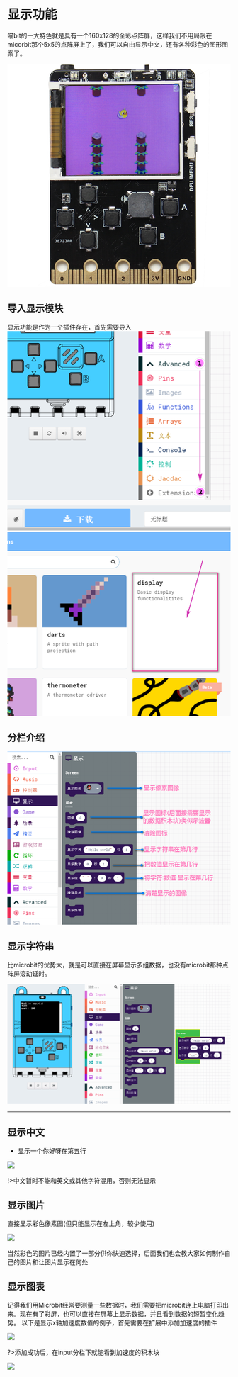 # 显示功能

喵bit的一大特色就是具有一个160x128的全彩点阵屏，这样我们不用局限在micorbit那个5x5的点阵屏上了，我们可以自由显示中文，还有各种彩色的图形图案了。

![](./image/c03_07.png)

## 导入显示模块

显示功能是作为一个插件存在，首先需要导入
![](./image/c03_011.png)
![](./image/c03_012.png)

## 分栏介绍

![](./image/c03_01.png)

## 显示字符串

比microbit的优势大，就是可以直接在屏幕显示多组数据，也没有microbit那种点阵屏滚动延时。

![](./image/c03_04.png)

---
## 显示中文

- 显示一个你好呀在第五行 

![](https://s2.ax1x.com/2019/01/28/kMdBeU.png)  

!>中文暂时不能和英文或其他字符混用，否则无法显示

## 显示图片

直接显示彩色像素图(但只能显示在左上角，较少使用)

![](https://s2.ax1x.com/2019/01/28/kM0MVS.png)

当然彩色的图片已经内置了一部分供你快速选择，后面我们也会教大家如何制作自己的图片和让图片显示在何处

## 显示图表

记得我们用Microbit经常要测量一些数据时，我们需要把microbit连上电脑打印出来。现在有了彩屏，也可以直接在屏幕上显示数据，并且看到数据的短暂变化趋势。
以下是显示x轴加速度数值的例子，首先需要在扩展中添加加速度的插件

![](https://s2.ax1x.com/2019/01/28/kMECuT.png)  
  
?>添加成功后，在input分栏下就能看到加速度的积木块

![](https://s2.ax1x.com/2019/01/28/kMZscq.png)



